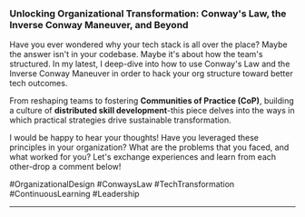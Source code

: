 ### Unlocking Organizational Transformation: Conway's Law, the Inverse Conway Maneuver, and Beyond 

Have you ever wondered why your tech stack is all over the place? Maybe the answer isn't in your codebase. Maybe it's about how the team's structured. In my latest, I deep-dive into how to use Conway's Law and the Inverse Conway Maneuver in order to hack your org structure toward better tech outcomes.

From reshaping teams to fostering **Communities of Practice (CoP)**, building a culture of **distributed skill development**-this piece delves into the ways in which practical strategies drive sustainable transformation.  

I would be happy to hear your thoughts! Have you leveraged these principles in your organization? What are the problems that you faced, and what worked for you? Let's exchange experiences and learn from each other-drop a comment below!   

#OrganizationalDesign #ConwaysLaw #TechTransformation #ContinuousLearning #Leadership  

---

